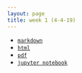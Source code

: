 ```yaml
---
layout: page
title: week 1 (4-4-19)
---
```

* [`markdown`](week_1_4-4-19.md)
* [`html`](slides-week-1-4-4-2019.html)
* [`pdf`](week_1_4-4-19.pdf)
* [`jupyter notebook`](week_1_4-4-19.ipynb)
